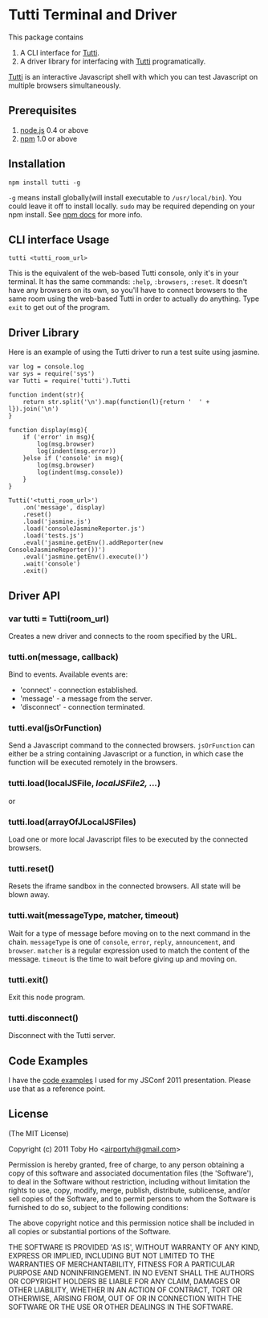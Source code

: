 Tutti Terminal and Driver
=========================
This package contains

1. A CLI interface for [Tutti](http://tuttijs.com).
2. A driver library for interfacing with [Tutti](http://tuttijs.com) programatically.

[Tutti](http://tuttijs.com) is an interactive Javascript shell with which you can test Javascript on multiple browsers simultaneously.

Prerequisites
-------------
1. [node.js](http://nodejs.org/) 0.4 or above
2. [npm](http://npmjs.org/) 1.0 or above

Installation
-------------

    npm install tutti -g
    
`-g` means install globally(will install executable to `/usr/local/bin`). You could leave it off to install locally. `sudo` may be required depending on your npm install. See [npm docs](https://github.com/isaacs/npm#readme) for more info.

CLI interface Usage
-------------

    tutti <tutti_room_url>
    
This is the equivalent of the web-based Tutti console, only it's in your terminal. It has the same commands: `:help`, `:browsers`, `:reset`. It doesn't have any browsers on its own, so you'll have to connect browsers to the same room using the web-based Tutti in order to actually do anything. Type `exit` to get out of the program.
    
Driver Library
-------------
Here is an example of using the Tutti driver to run a test suite using jasmine.

    var log = console.log
    var sys = require('sys')
    var Tutti = require('tutti').Tutti

    function indent(str){
        return str.split('\n').map(function(l){return '  ' + l}).join('\n')
    }

    function display(msg){
        if ('error' in msg){
            log(msg.browser)
            log(indent(msg.error))
        }else if ('console' in msg){
            log(msg.browser)
            log(indent(msg.console))
        }
    }

    Tutti('<tutti_room_url>')
        .on('message', display)
        .reset()
        .load('jasmine.js')
        .load('consoleJasmineReporter.js')
        .load('tests.js')
        .eval('jasmine.getEnv().addReporter(new ConsoleJasmineReporter())')
        .eval('jasmine.getEnv().execute()')
        .wait('console')
        .exit()
        
Driver API
----------

### var tutti = Tutti(room_url)
Creates a new driver and connects to the room specified by the URL.

### tutti.on(message, callback)
Bind to events. Available events are:

- 'connect' - connection established.
- 'message' - a message from the server.
- 'disconnect' - connection terminated.

### tutti.eval(jsOrFunction)
Send a Javascript command to the connected browsers. `jsOrFunction` can either be a string containing Javascript or a function, in which case the function will be executed remotely in the browsers.

### tutti.load(localJSFile, _localJSFile2, ..._)
or
### tutti.load(arrayOfJLocalJSFiles)
Load one or more local Javascript files to be executed by the connected browsers.

### tutti.reset()
Resets the iframe sandbox in the connected browsers. All state will be blown away.

### tutti.wait(messageType, matcher, timeout)
Wait for a type of message before moving on to the next command in the chain.
`messageType` is one of `console`, `error`, `reply`, `announcement`, and `browser`.
`matcher` is a regular expression used to match the content of the message.
`timeout` is the time to wait before giving up and moving on.

### tutti.exit()
Exit this node program.

### tutti.disconnect()
Disconnect with the Tutti server.
    
Code Examples
-------------
I have the [code examples](https://github.com/airportyh/Tutti-JSConf-Code-Examples) I used for my JSConf 2011 presentation. Please use that as a reference point.

License
-------

(The MIT License)

Copyright (c) 2011 Toby Ho &lt;airportyh@gmail.com&gt;

Permission is hereby granted, free of charge, to any person obtaining a copy of this software and associated documentation files (the 'Software'), to deal in the Software without restriction, including without limitation the rights to use, copy, modify, merge, publish, distribute, sublicense, and/or sell copies of the Software, and to permit persons to whom the Software is furnished to do so, subject to the following conditions:

The above copyright notice and this permission notice shall be included in all copies or substantial portions of the Software.

THE SOFTWARE IS PROVIDED 'AS IS', WITHOUT WARRANTY OF ANY KIND, EXPRESS OR IMPLIED, INCLUDING BUT NOT LIMITED TO THE WARRANTIES OF MERCHANTABILITY, FITNESS FOR A PARTICULAR PURPOSE AND NONINFRINGEMENT. IN NO EVENT SHALL THE AUTHORS OR COPYRIGHT HOLDERS BE LIABLE FOR ANY CLAIM, DAMAGES OR OTHER LIABILITY, WHETHER IN AN ACTION OF CONTRACT, TORT OR OTHERWISE, ARISING FROM, OUT OF OR IN CONNECTION WITH THE SOFTWARE OR THE USE OR OTHER DEALINGS IN THE SOFTWARE.